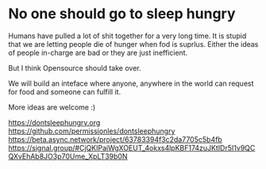 # No one should go to sleep hungry

Humans have pulled a lot of shit together for a very long time.
It is stupid that we are letting people die of hunger when fod is suprlus.
Either the ideas of people in-charge are bad or they are just inefficient.

But I think Opensource should take over.

We will build an inteface where anyone, anywhere in the world can request for food and someone can fulfill it.

More ideas are welcome :)

https://dontsleephungry.org
https://github.com/permissionles/dontsleephungry
https://beta.async.network/project/63783394f3c2da7705c5b4fb
https://signal.group/#CjQKIPaiWgXOEUT_4okxs4lpKBF174zuJKtIDr5I1v9QCQXvEhAb8JO3p70Ume_XpLT39b0N